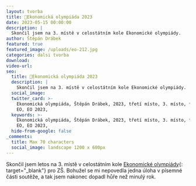 ```yaml
---
layout: tvorba
title: 🥉Ekonomická olympiáda 2023
date: 2023-05-15 00:00:00
description: |
  Skončil jsem na 3. místě v celostátním kole Ekonomické olympiády.
author: Štěpán Drábek
featured: true
featured_image: /uploads/eo-212.jpg
categories: dalsi tvorba
download:
video-url:
seo:
  title: 🥉Ekonomická olympiáda 2023
  description: |
    Skončil jsem na 3. místě v celostátním kole Ekonomické olympiády.
  social_image:
  twitter_card: >-
    Ekonomická olympiáda, Štěpán Drábek, 2023, třetí místo, 3. místo, finále,
    EO, EO 2023, 
  keywords: >-
    Ekonomická olympiáda, Štěpán Drábek, 2023, třetí místo, 3. místo, finále,
    EO, EO 2023, 
  hide-from-google: false
_comments:
  title: Max 70 characters
  social_image: landscape 1200 x 600px
---
```

Skončil jsem letos na 3. místě v celostátním kole [Ekonomické olympiády](https://ekonomickaolympiada.cz){: target="_blank"}&nbsp;pro ZŠ. Bohužel se mi nepovedla jedna úloha v písemné části soutěže, a tak jsem nakonec dopadl hůře než minulý rok.